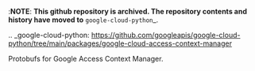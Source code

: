 :**NOTE**: **This github repository is archived. The repository contents and history have moved to** `google-cloud-python`_.

.. _google-cloud-python: https://github.com/googleapis/google-cloud-python/tree/main/packages/google-cloud-access-context-manager


Protobufs for Google Access Context Manager.